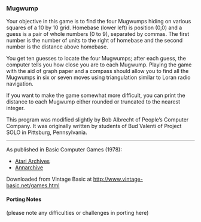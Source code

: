 ### Mugwump

Your objective in this game is to find the four Mugwumps hiding on various squares of a 10 by 10 grid. Homebase (lower left) is position (0,0) and a guess is a pair of whole numbers (0 to 9), separated by commas. The first number is the number of units to the right of homebase and the second number is the distance above homebase.

You get ten guesses to locate the four Mugwumps; after each guess, the computer tells you how close you are to each Mugwump. Playing the game with the aid of graph paper and a compass should allow you to find all the Mugwumps in six or seven moves using triangulation similar to Loran radio navigation.

If you want to make the game somewhat more difficult, you can print the distance to each Mugwump either rounded or truncated to the nearest integer.

This program was modified slightly by Bob Albrecht of People’s Computer Company. It was originally written by students of Bud Valenti of Project SOLO in Pittsburg, Pennsylvania.

---

As published in Basic Computer Games (1978):
- [Atari Archives](https://www.atariarchives.org/basicgames/showpage.php?page=114)
- [Annarchive](https://annarchive.com/files/Basic_Computer_Games_Microcomputer_Edition.pdf#page=129)

Downloaded from Vintage Basic at
http://www.vintage-basic.net/games.html

#### Porting Notes

(please note any difficulties or challenges in porting here)
